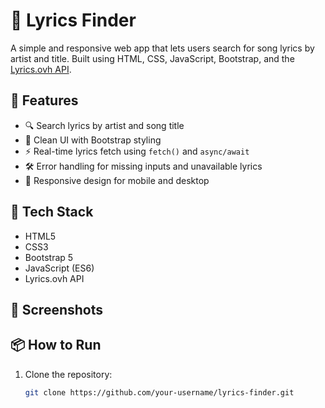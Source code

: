# 🎵 Lyrics Finder

A simple and responsive web app that lets users search for song lyrics by artist and title. Built using HTML, CSS, JavaScript, Bootstrap, and the [Lyrics.ovh API](https://lyricsovh.docs.apiary.io/).

## 🚀 Features

- 🔍 Search lyrics by artist and song title
- 🎨 Clean UI with Bootstrap styling
- ⚡ Real-time lyrics fetch using `fetch()` and `async/await`
- 🛠️ Error handling for missing inputs and unavailable lyrics
- 📱 Responsive design for mobile and desktop

## 🧰 Tech Stack

- HTML5
- CSS3
- Bootstrap 5
- JavaScript (ES6)
- Lyrics.ovh API

## 📸 Screenshots



## 📦 How to Run

1. Clone the repository:
   ```bash
   git clone https://github.com/your-username/lyrics-finder.git
